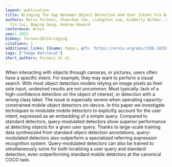 ```yaml
---
layout: publication
title: Bridging The Gap Between Object Detection And User Intent Via Query-modulation
authors: Marco Fornoni, Chaochao Yan, Liangchen Luo, Kimberly Wilber, Alex Stark,
  Yin Cui, Boqing Gong, Andrew Howard
conference: Arxiv
year: 2021
bibkey: fornoni2021bridging
citations: 1
additional_links: [{name: Paper, url: 'https://arxiv.org/abs/2106.10258'}]
tags: ["Image Retrieval"]
short_authors: Fornoni et al.
---
```

When interacting with objects through cameras, or pictures, users often have
a specific intent. For example, they may want to perform a visual search. With
most object detection models relying on image pixels as their sole input,
undesired results are not uncommon. Most typically: lack of a high-confidence
detection on the object of interest, or detection with a wrong class label. The
issue is especially severe when operating capacity-constrained mobile object
detectors on-device. In this paper we investigate techniques to modulate mobile
detectors to explicitly account for the user intent, expressed as an embedding
of a simple query. Compared to standard detectors, query-modulated detectors
show superior performance at detecting objects for a given user query. Thanks
to large-scale training data synthesized from standard object detection
annotations, query-modulated detectors also outperform a specialized referring
expression recognition system. Query-modulated detectors can also be trained to
simultaneously solve for both localizing a user query and standard detection,
even outperforming standard mobile detectors at the canonical COCO task.